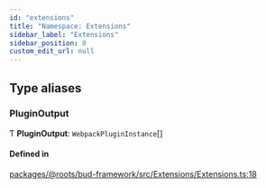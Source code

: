 ```yaml
---
id: "extensions"
title: "Namespace: Extensions"
sidebar_label: "Extensions"
sidebar_position: 0
custom_edit_url: null
---
```


## Type aliases

### PluginOutput

Ƭ **PluginOutput**: `WebpackPluginInstance`[]

#### Defined in

[packages/@roots/bud-framework/src/Extensions/Extensions.ts:18](https://github.com/roots/bud/blob/e6633219/packages/@roots/bud-framework/src/Extensions/Extensions.ts#L18)
